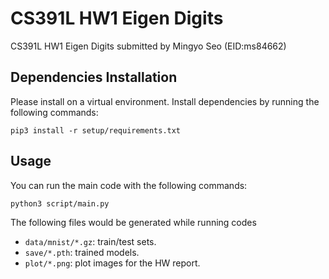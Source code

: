 # CS391L HW1 Eigen Digits
CS391L HW1 Eigen Digits submitted by Mingyo Seo (EID:ms84662)

## Dependencies Installation
Please install on a virtual environment.
Install dependencies by running the following commands:

```
pip3 install -r setup/requirements.txt
```

## Usage
You can run the main code with the following commands:
```
python3 script/main.py
```
The following files would be generated while running codes
- `data/mnist/*.gz`: train/test sets.
- `save/*.pth`: trained models.
- `plot/*.png`: plot images for the HW report.
